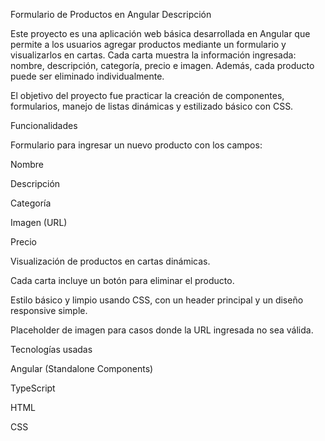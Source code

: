 Formulario de Productos en Angular
Descripción

Este proyecto es una aplicación web básica desarrollada en Angular que permite a los usuarios agregar productos mediante un formulario y visualizarlos en cartas. Cada carta muestra la información ingresada: nombre, descripción, categoría, precio e imagen. Además, cada producto puede ser eliminado individualmente.

El objetivo del proyecto fue practicar la creación de componentes, formularios, manejo de listas dinámicas y estilizado básico con CSS.

Funcionalidades

Formulario para ingresar un nuevo producto con los campos:

Nombre

Descripción

Categoría

Imagen (URL)

Precio

Visualización de productos en cartas dinámicas.

Cada carta incluye un botón para eliminar el producto.

Estilo básico y limpio usando CSS, con un header principal y un diseño responsive simple.

Placeholder de imagen para casos donde la URL ingresada no sea válida.

Tecnologías usadas

Angular (Standalone Components)

TypeScript

HTML

CSS
